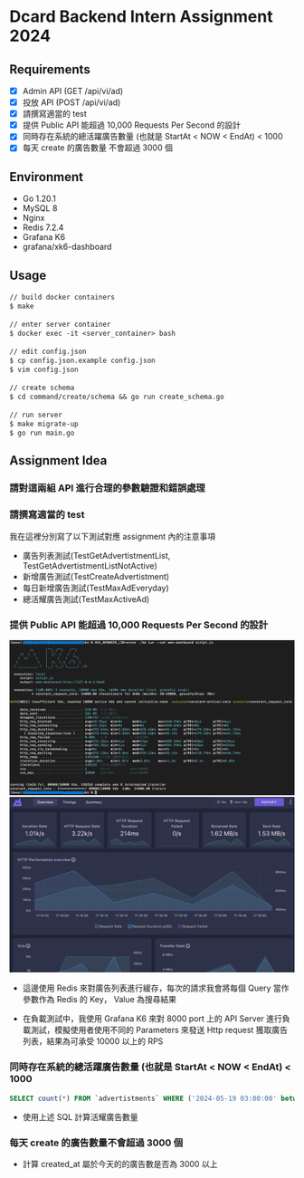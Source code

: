 # Dcard Backend Intern Assignment 2024

## Requirements

- [x] Admin API (GET /api/vi/ad)
- [x] 投放 API (POST /api/vi/ad)
- [x] 請撰寫適當的 test
- [x] 提供 Public API 能超過 10,000 Requests Per Second 的設計
- [x] 同時存在系統的總活躍廣告數量 (也就是 StartAt < NOW < EndAt) < 1000
- [x] 每天 create 的廣告數量 不會超過 3000 個

## Environment

- Go 1.20.1
- MySQL 8
- Nginx
- Redis 7.2.4
- Grafana K6
- grafana/xk6-dashboard

## Usage

```
// build docker containers
$ make

// enter server container
$ docker exec -it <server_container> bash

// edit config.json
$ cp config.json.example config.json
$ vim config.json

// create schema
$ cd command/create/schema && go run create_schema.go

// run server
$ make migrate-up
$ go run main.go
```

## Assignment Idea

### 請對這兩組 API 進行合理的參數驗證和錯誤處理

### 請撰寫適當的 test

我在這裡分別寫了以下測試對應 assignment 內的注意事項
- 廣告列表測試(TestGetAdvertistmentList, TestGetAdvertistmentListNotActive)
- 新增廣告測試(TestCreateAdvertistment)
- 每日新增廣告測試(TestMaxAdEveryday)
- 總活耀廣告測試(TestMaxActiveAd)

### 提供 Public API 能超過 10,000 Requests Per Second 的設計

![image](./assets/k6_cmd_screenshot.png)
![image](./assets/k6_dashboard.png)

- 這邊使用 Redis 來對廣告列表進行緩存，每次的請求我會將每個 Query 當作參數作為 Redis 的 Key， Value 為搜尋結果

- 在負載測試中，我使用 Grafana K6 來對 8000 port 上的 API Server 進行負載測試，模擬使用者使用不同的 Parameters 來發送 Http request 獲取廣告列表，結果為可承受 10000 以上的 RPS

###  同時存在系統的總活躍廣告數量 (也就是 StartAt < NOW < EndAt) < 1000

```sql
SELECT count(*) FROM `advertistments` WHERE ('2024-05-19 03:00:00' between start_at and end_at) and ('2024-05-20 16:00:00' between start_at and end_at)
```

- 使用上述 SQL 計算活耀廣告數量

###  每天 create 的廣告數量不會超過 3000 個

- 計算 created_at 屬於今天的的廣告數是否為 3000 以上